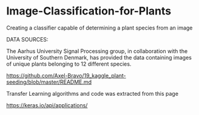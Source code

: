 # Image-Classification-for-Plants
Creating a classifier capable of determining a plant species from an image 

DATA SOURCES:

The Aarhus University Signal Processing group, in collaboration with the University of Southern Denmark, has provided the data containing images of unique plants belonging to 12 different species.

https://github.com/Axel-Bravo/19_kaggle_plant-seeding/blob/master/README.md

Transfer Learning algorithms and code was extracted from this page

https://keras.io/api/applications/

